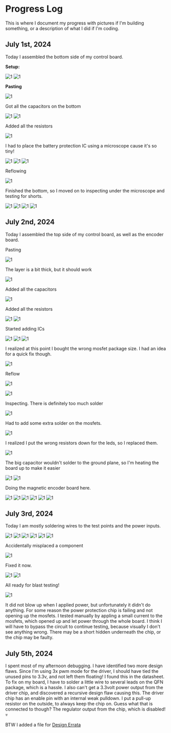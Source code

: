 # Progress Log
This is where I document my progress with pictures if I'm building something, or a description of what I did if I'm coding.

## July 1st, 2024
Today I assembled the bottom side of my control board.

**Setup:**

![1](Media/Build%20Log/IMG_20240701_144509.jpg)
![1](Media/Build%20Log/IMG_20240701_144550.jpg)

**Pasting**

![1](Media/Build%20Log/IMG_20240701_145850.jpg)

Got all the capacitors on the bottom

![1](Media/Build%20Log/IMG_20240701_153903.jpg)
![1](Media/Build%20Log/IMG_20240701_155053.jpg)

Added all the resistors

![1](Media/Build%20Log/IMG_20240701_161703.jpg)

I had to place the battery protection IC using a microscope cause it's so tiny!

![1](Media/Build%20Log/IMG_20240701_162515.jpg)
![1](Media/Build%20Log/IMG_20240701_162531.jpg)
![1](Media/Build%20Log/IMG_20240701_163042.jpg)

Reflowing

![1](Media/Build%20Log/IMG_20240701_173111.jpg)

Finished the bottom, so I moved on to inspecting under the microscope and testing for shorts.

![1](Media/Build%20Log/IMG_20240701_175342.jpg)
![1](Media/Build%20Log/IMG_20240701_180736.jpg)
![1](Media/Build%20Log/IMG_20240701_181505.jpg)
![1](Media/Build%20Log/IMG_20240701_195700.jpg)

## July 2nd, 2024
Today I assembled the top side of my control board, as well as the encoder board.

Pasting

![1](Media/Build%20Log/IMG_20240702_122101.jpg)

The layer is a bit thick, but it should work

![1](Media/Build%20Log/IMG_20240702_124521.jpg)

Added all the capacitors

![1](Media/Build%20Log/IMG_20240702_134653.jpg)

Added all the resistors

![1](Media/Build%20Log/IMG_20240702_135552.jpg)
![1](Media/Build%20Log/IMG_20240702_141529.jpg)

Started adding ICs

![1](Media/Build%20Log/IMG_20240702_142909.jpg)
![1](Media/Build%20Log/IMG_20240702_144345.jpg)
![1](Media/Build%20Log/IMG_20240702_144721.jpg)

I realized at this point I bought the wrong mosfet package size. I had an idea for a quick fix though.

![1](Media/Build%20Log/IMG_20240702_150721.jpg)

Reflow

![1](Media/Build%20Log/IMG_20240702_154831.jpg)

![1](Media/Build%20Log/IMG_20240702_160042.jpg)

Inspecting. There is definitely too much solder

![1](Media/Build%20Log/IMG_20240702_163517.jpg)

Had to add some extra solder on the mosfets.

![1](Media/Build%20Log/IMG_20240702_174821.jpg)

I realized I put the wrong resistors down for the leds, so I replaced them.

![1](Media/Build%20Log/IMG_20240702_190624.jpg)

The big capacitor wouldn't solder to the ground plane, so I'm heating the board up to make it easier

![1](Media/Build%20Log/IMG_20240702_200538.jpg)
![1](Media/Build%20Log/IMG_20240702_204344.jpg)

Doing the magnetic encoder board here.

![1](Media/Build%20Log/IMG_20240702_202758.jpg)
![1](Media/Build%20Log/IMG_20240702_204916.jpg)
![1](Media/Build%20Log/IMG_20240702_205138.jpg)
![1](Media/Build%20Log/IMG_20240702_211012.jpg)
![1](Media/Build%20Log/IMG_20240702_212432.jpg)
![1](Media/Build%20Log/IMG_20240702_213016.jpg)

## July 3rd, 2024
Today I am mostly soldering wires to the test points and the power inputs.

![1](Media/Build%20Log/IMG_20240703_153124.jpg)
![1](Media/Build%20Log/IMG_20240703_153828.jpg)
![1](Media/Build%20Log/IMG_20240703_160351.jpg)
![1](Media/Build%20Log/IMG_20240703_161011.jpg)
![1](Media/Build%20Log/IMG_20240703_162940.jpg)
![1](Media/Build%20Log/IMG_20240703_164506.jpg)

Accidentally misplaced a component

![1](Media/Build%20Log/IMG_20240703_165514.jpg)

Fixed it now.

![1](Media/Build%20Log/IMG_20240703_170848.jpg)
![1](Media/Build%20Log/IMG_20240703_172419.jpg)

All ready for blast testing!

![1](Media/Build%20Log/IMG_20240703_201545.jpg)

It did not blow up when I applied power, but unfortunately it didn't do anything. For some reason the power protection chip is failing and not opening up the mosfets. I tested manually by appling a small current to the mosfets, which opened up and let power through the whole board. I think I will have to bypass the circuit to continue testing, because visually I don't see anything wrong. There may be a short hidden underneath the chip, or the chip may be faulty.

## July 5th, 2024

I spent most of my afternoon debugging. I have identified two more design flaws. Since I'm using 3x pwm mode for the driver, I should have tied the unused pins to 3.3v, and not left them floating! I found this in the datasheet. To fix on my board, I have to solder a little wire to several leads on the QFN package, which is a hassle. I also can't get a 3.3volt power output from the driver chip, and discovered a recursive design flaw causing this. The driver chip has an enable pin with an internal weak pulldown. I put a pull-up resistor on the outside, to always keep the chip on. Guess what that is connected to though? The regulator output from the chip, which is disabled! :skull:

BTW I added a file for [Design Errata](Design%20Errata.md)



